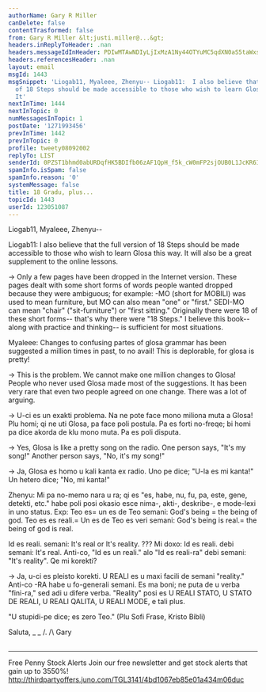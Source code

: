 ```yaml
---
authorName: Gary R Miller
canDelete: false
contentTrasformed: false
from: Gary R Miller &lt;justi.miller@...&gt;
headers.inReplyToHeader: .nan
headers.messageIdInHeader: PDIwMTAwNDIyLjIxMzA1Ny44OTYuMC5qdXN0aS5taWxsZXJAanVuby5jb20+
headers.referencesHeader: .nan
layout: email
msgId: 1443
msgSnippet: 'Liogab11, Myaleee, Zhenyu-- Liogab11:  I also believe that the full version
  of 18 Steps should be made accessible to those who wish to learn Glosa this way.
  It'
nextInTime: 1444
nextInTopic: 0
numMessagesInTopic: 1
postDate: '1271993456'
prevInTime: 1442
prevInTopic: 0
profile: tweety08092002
replyTo: LIST
senderId: 0PZST1bhmd0abURDqfHK5BDIfb06zAF1QpH_f5k_cW0mFP2sjOUB0L1JcKR6Irz_NqJYS3_Oy1ZRwdynksDRReb43C9xTCSNlF1VUQ
spamInfo.isSpam: false
spamInfo.reason: '0'
systemMessage: false
title: 18 Gradu, plus...
topicId: 1443
userId: 123051087
---
```


Liogab11, Myaleee, Zhenyu--
 
 
 
Liogab11:  I also believe that the full version of 18 Steps should be
made accessible to those who wish to learn Glosa this way. It will also
be a great supplement to the online lessons.
 
-> Only a few pages have been dropped in the Internet version.  These
pages dealt with some short forms of words people wanted dropped because
they were ambiguous; for example: -MO (short for MOBILI) was used to mean
furniture, but MO can also mean "one" or "first."  SEDI-MO can mean
"chair" ("sit-furniture") or "first sitting."  Originally there were 18
of these short forms-- that's why there were "18 Steps."  I believe this
book-- along with practice and thinking-- is sufficient for most
situations.
 
 
 
 
Myaleee:  Changes to confusing partes of  glosa grammar has been
suggested a million times in past, to no avail! This is deplorable,  for
glosa is pretty! 
 
->  This is the problem.  We cannot make one million changes to Glosa! 
People who never used Glosa made most of the suggestions.  It has been
very rare that even two people agreed on one change.  There was a lot of
arguing.
 
->  U-ci es un exakti problema.  Na ne pote face mono miliona muta a
Glosa!  Plu homi; qi ne uti Glosa, pa face poli postula.  Pa es forti
no-freqe; bi homi pa dice akorda de klu mono muta.  Pa es poli disputa.
 
->  Yes, Glosa is like a pretty song on the radio.  One person says,
"It's my song!"  Another person says, "No, it's my song!"
 
->  Ja, Glosa es homo u kali kanta ex radio.  Uno pe dice; "U-la es mi
kanta!"  Un hetero dice; "No, mi kanta!"
 
 
 
Zhenyu:  Mi pa no-memo nara u ra; qi es "es, habe, nu, fu, pa, este,
gene, detekti, etc." habe poli posi okasio esce nima-, akti-, deskribe-,
e mode-lexi in uno status.
Exp: Teo es= un es de Teo   semani: God's being = the being of god.
Teo es es reali.= Un es de Teo es veri   semani: God's being is real.=
the being of god is real.

Id es reali.  semani:  It's real  or It's reality.  ???
Mi doxo:  Id es reali.   debi semani: It's real.  Anti-co,  "Id es un
reali."  alo "Id es reali-ra"   debi semani: "It's reality".
Qe mi korekti?
 
->  Ja, u-ci es pleisto korekti.  U REALI es u maxi facili de semani
"reality."  Anti-co -RA habe u fo-generali semani.  Es ma boni; ne puta
de u verba "fini-ra," sed adi u difere verba.  "Reality" posi es U REALI
STATO, U STATO DE REALI, U REALI QALITA, U REALI MODE, e tali plus.



"U stupidi-pe dice; es zero Teo."  (Plu Sofi Frase, Kristo Bibli)



Saluta,
_ _
/.
/\   Gary
##
____________________________________________________________
Free Penny Stock Alerts
Join our free newsletter and get stock alerts that gain up to 3550%!
http://thirdpartyoffers.juno.com/TGL3141/4bd1067eb85e01a434m06duc

